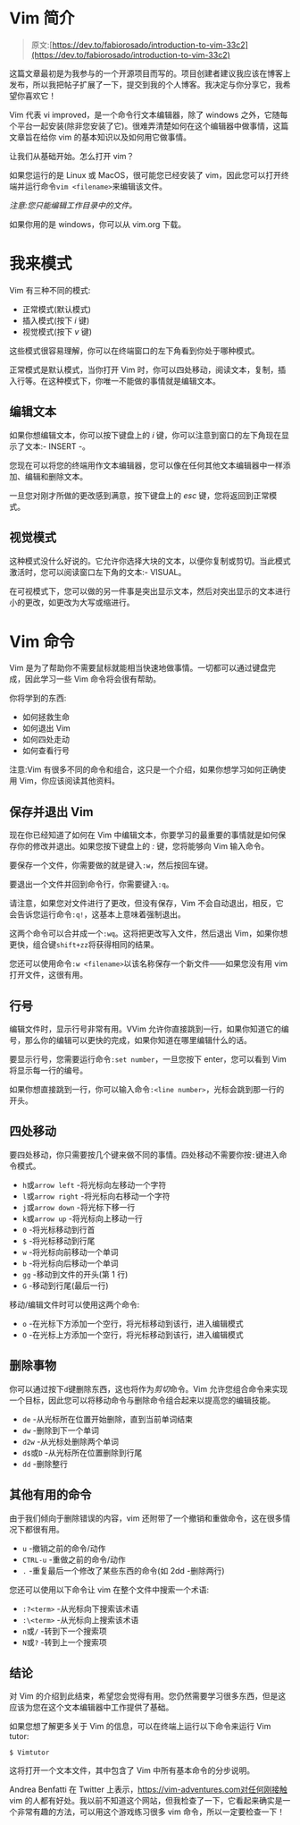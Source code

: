 # Vim 简介

> 原文:[https://dev.to/fabiorosado/introduction-to-vim-33c2](https://dev.to/fabiorosado/introduction-to-vim-33c2)

这篇文章最初是为我参与的一个开源项目而写的。项目创建者建议我应该在博客上发布，所以我把帖子扩展了一下，提交到我的个人博客。我决定与你分享它，我希望你喜欢它！

Vim 代表 vi improved，是一个命令行文本编辑器，除了 windows 之外，它随每个平台一起安装(除非您安装了它)。很难弄清楚如何在这个编辑器中做事情，这篇文章旨在给你 vim 的基本知识以及如何用它做事情。

让我们从基础开始。怎么打开 vim？

如果您运行的是 Linux 或 MacOS，很可能您已经安装了 vim，因此您可以打开终端并运行命令`vim <filename>`来编辑该文件。

*注意:您只能编辑工作目录中的文件。*

如果你用的是 windows，你可以从 vim.org 下载。

# 我来模式

Vim 有三种不同的模式:

*   正常模式(默认模式)
*   插入模式(按下 *i* 键)
*   视觉模式(按下 *v* 键)

这些模式很容易理解，你可以在终端窗口的左下角看到你处于哪种模式。

正常模式是默认模式，当你打开 Vim 时，你可以四处移动，阅读文本，复制，插入行等。在这种模式下，你唯一不能做的事情就是编辑文本。

## 编辑文本

如果你想编辑文本，你可以按下键盘上的 *i* 键，你可以注意到窗口的左下角现在显示了文本:- INSERT -。

您现在可以将您的终端用作文本编辑器，您可以像在任何其他文本编辑器中一样添加、编辑和删除文本。

一旦您对刚才所做的更改感到满意，按下键盘上的 *esc* 键，您将返回到正常模式。

## 视觉模式

这种模式没什么好说的。它允许你选择大块的文本，以便你复制或剪切。当此模式激活时，您可以阅读窗口左下角的文本:- VISUAL。

在可视模式下，您可以做的另一件事是突出显示文本，然后对突出显示的文本进行小的更改，如更改为大写或缩进行。

# Vim 命令

Vim 是为了帮助你不需要鼠标就能相当快速地做事情。一切都可以通过键盘完成，因此学习一些 Vim 命令将会很有帮助。

你将学到的东西:

*   如何拯救生命
*   如何退出 Vim
*   如何四处走动
*   如何查看行号

注意:Vim 有很多不同的命令和组合，这只是一个介绍，如果你想学习如何正确使用 Vim，你应该阅读其他资料。

## 保存并退出 Vim

现在你已经知道了如何在 Vim 中编辑文本，你要学习的最重要的事情就是如何保存你的修改并退出。如果您按下键盘上的 *:* 键，您将能够向 Vim 输入命令。

要保存一个文件，你需要做的就是键入`:w`，然后按回车键。

要退出一个文件并回到命令行，你需要键入`:q`。

请注意，如果您对文件进行了更改，但没有保存，Vim 不会自动退出，相反，它会告诉您运行命令`:q!`，这基本上意味着强制退出。

这两个命令可以合并成一个`:wq`。这将把更改写入文件，然后退出 Vim，如果你想更快，组合键`shift+zz`将获得相同的结果。

您还可以使用命令`:w <filename>`以该名称保存一个新文件——如果您没有用 vim 打开文件，这很有用。

## 行号

编辑文件时，显示行号非常有用。VVim 允许你直接跳到一行，如果你知道它的编号，那么你的编辑可以更快的完成，如果你知道在哪里编辑什么的话。

要显示行号，您需要运行命令`:set number`，一旦您按下 enter，您可以看到 Vim 将显示每一行的编号。

如果你想直接跳到一行，你可以输入命令`:<line number>`，光标会跳到那一行的开头。

## 四处移动

要四处移动，你只需要按几个键来做不同的事情。四处移动不需要你按`:`键进入命令模式。

*   `h`或`arrow left` -将光标向左移动一个字符
*   `l`或`arrow right` -将光标向右移动一个字符
*   `j`或`arrow down` -将光标下移一行
*   `k`或`arrow up` -将光标向上移动一行
*   `0` -将光标移动到行首
*   `$` -将光标移动到行尾
*   `w` -将光标向前移动一个单词
*   `b` -将光标向后移动一个单词
*   `gg` -移动到文件的开头(第 1 行)
*   `G` -移动到行尾(最后一行)

移动/编辑文件时可以使用这两个命令:

*   `o` -在光标下方添加一个空行，将光标移动到该行，进入编辑模式
*   `O` -在光标上方添加一个空行，将光标移动到该行，进入编辑模式

## 删除事物

你可以通过按下`d`键删除东西，这也将作为*剪切*命令。Vim 允许您组合命令来实现一个目标，因此您可以将移动命令与删除命令组合起来以提高您的编辑技能。

*   `de` -从光标所在位置开始删除，直到当前单词结束
*   `dw` -删除到下一个单词
*   `d2w` -从光标处删除两个单词
*   `d$`或`D` -从光标所在位置删除到行尾
*   `dd` -删除整行

## 其他有用的命令

由于我们倾向于删除错误的内容，vim 还附带了一个撤销和重做命令，这在很多情况下都很有用。

*   `u` -撤销之前的命令/动作
*   `CTRL-u` -重做之前的命令/动作
*   `.` -重复最后一个修改了某些东西的命令(如 2dd -删除两行)

您还可以使用以下命令让 vim 在整个文件中搜索一个术语:

*   `:?<term>` -从光标向下搜索该术语
*   `:\<term>` -从光标向上搜索该术语
*   `n`或`/` -转到下一个搜索项
*   `N`或`?` -转到上一个搜索项

## 结论

对 Vim 的介绍到此结束，希望您会觉得有用。您仍然需要学习很多东西，但是这应该为您在这个文本编辑器中工作提供了基础。

如果您想了解更多关于 Vim 的信息，可以在终端上运行以下命令来运行 Vim tutor:

`$ Vimtutor`

这将打开一个文本文件，其中包含了 Vim 中所有基本命令的分步说明。

Andrea Benfatti 在 Twitter 上表示，https://vim-adventures.com对任何刚接触 vim 的人都有好处。我以前不知道这个网站，但我检查了一下，它看起来确实是一个非常有趣的方法，可以用这个游戏练习很多 vim 命令，所以一定要检查一下！